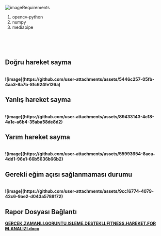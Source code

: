 ![image](https://github.com/user-attachments/assets/79dd613d-6be9-401b-ae03-008731f9c494)Requirements <br/>
<ol>
  <li>opencv-python<br/></li>
  <li>numpy<br/></li>
  <li>mediapipe<br/></li>
</ol>

<br/><br/><br/>
<h2> <strong>Doğru hareket sayma<strong></h2>
<br/>
![image](https://github.com/user-attachments/assets/5446c257-05fb-4aa3-8a7b-8fc624fe126a)
<br/>
<h2> <strong>Yanlış hareket sayma<strong></h2>
<br/>
![image](https://github.com/user-attachments/assets/89433143-4c18-4a1e-a6b4-35aba58de8d2)
<br/>
<h2> <strong>Yarım hareket sayma<strong></h2>
<br/>
![image](https://github.com/user-attachments/assets/55993654-8aca-4dd1-96e1-66b5636b66b2)
<br/>
<h2> <strong>Gerekli eğim açısı sağlanmaması durumu<strong></h2>
<br/>
![image](https://github.com/user-attachments/assets/9cc16774-4079-42c6-9ae2-d043a5788f72)

<h2> <strong>Rapor Dosyası Bağlantı</strong> </h2>

[GERCEK.ZAMANLI.GORUNTU.ISLEME.DESTEKLI.FITNESS.HAREKET.FORM.ANALIZI.docx](https://github.com/user-attachments/files/16573650/GERCEK.ZAMANLI.GORUNTU.ISLEME.DESTEKLI.FITNESS.HAREKET.FORM.ANALIZI.docx)
